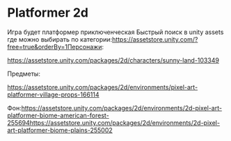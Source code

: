 # Platformer 2d

Игра будет платформер приключенческая Быстрый поиск в unity assets где можно выбирать по категории:https://assetstore.unity.com/?free=true&orderBy=1Персонажи:

https://assetstore.unity.com/packages/2d/characters/sunny-land-103349 

Предметы:

https://assetstore.unity.com/packages/2d/environments/pixel-art-platformer-village-props-166114



Фон:https://assetstore.unity.com/packages/2d/environments/2d-pixel-art-platformer-biome-american-forest-255694https://assetstore.unity.com/packages/2d/environments/2d-pixel-art-platformer-biome-plains-255002